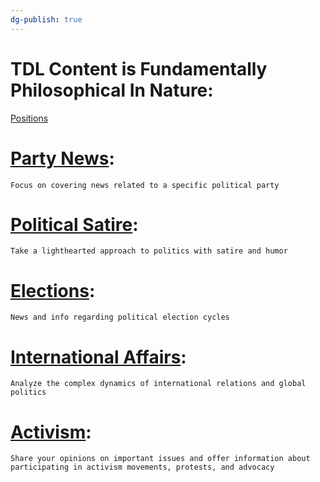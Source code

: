 ```yaml
---
dg-publish: true
---
```

# TDL Content is Fundamentally Philosophical In Nature:

[Positions](./Positions.md)


# [Party News](Party%20News.md): 
	Focus on covering news related to a specific political party
# [Political Satire](Political%20Satire.md): 
	Take a lighthearted approach to politics with satire and humor
# [Elections](Elections.md): 
	News and info regarding political election cycles
# [International Affairs](International%20Affairs.md): 
	Analyze the complex dynamics of international relations and global politics
# [Activism](Activism.md): 
	Share your opinions on important issues and offer information about participating in activism movements, protests, and advocacy